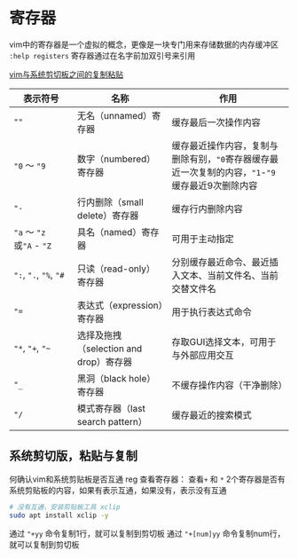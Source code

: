# 寄存器
vim中的寄存器是一个虚拟的概念，更像是一块专门用来存储数据的内存缓冲区
`:help registers`
寄存器通过在名字前加双引号来引用

[vim与系统剪切板之间的复制粘贴](https://www.cnblogs.com/gmpy/p/11177719.html)


| 表示符号 | 名称 | 作用 |
| --- |  --- |  --- |
| `""` | 无名（unnamed）寄存器 | 缓存最后一次操作内容 |
| `"0` ～ `"9` | 数字（numbered）寄存器 | 缓存最近操作内容，复制与删除有别，`"0`寄存器缓存最近一次复制的内容，`"1`\-`"9`缓存最近9次删除内容 |
| `"-` | 行内删除（small delete）寄存器 | 缓存行内删除内容 |
| `"a` ～ `"z`或`"A` \- `"Z` | 具名（named）寄存器 | 可用于主动指定 |
| `":`, `".`, `"%`, `"#` | 只读（read-only）寄存器 | 分别缓存最近命令、最近插入文本、当前文件名、当前交替文件名 |
| `"=` | 表达式（expression）寄存器 | 用于执行表达式命令 |
| `"*`, `"+`, `"~` | 选择及拖拽（selection and drop）寄存器 | 存取GUI选择文本，可用于与外部应用交互 |
| `"_` | 黑洞（black hole）寄存器 | 不缓存操作内容（干净删除） |
| `"/` | 模式寄存器（last search pattern） | 缓存最近的搜索模式 |

## 系统剪切版，粘贴与复制
何确认vim和系统剪贴板是否互通
reg 查看寄存器： 查看`+` 和 `*` 2个寄存器是否有系统剪贴板的内容，如果有表示互通，如果没有，表示没有互通

```sh
# 没有互通，安装剪贴板工具 xclip
sudo apt install xclip -y
```

通过 `"+yy` 命令复制1行，就可以复制到剪切板
通过 `"+[num]yy` 命令复制num行，就可以复制到剪切板

